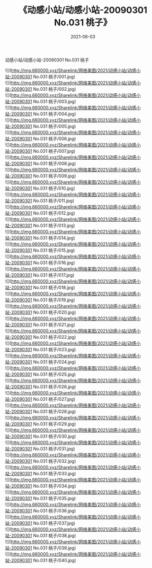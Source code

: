 ﻿---
layout: post
title:  《动感小站/动感小站-20090301 No.031 桃子》
date:   2021-06-03
img: http://img.660000.xyz/Sharelink/网络美图/2021/动感小站/动感小站-20090301 No.031 桃子/000.jpg
categories: [美女, 清纯, 唯美]
---

动感小站/动感小站-20090301 No.031 桃子

 ![](http://img.660000.xyz/Sharelink/网络美图/2021/动感小站/动感小站-20090301 No.031 桃子/001.jpg) <br>![](http://img.660000.xyz/Sharelink/网络美图/2021/动感小站/动感小站-20090301 No.031 桃子/002.jpg) <br>![](http://img.660000.xyz/Sharelink/网络美图/2021/动感小站/动感小站-20090301 No.031 桃子/003.jpg) <br>![](http://img.660000.xyz/Sharelink/网络美图/2021/动感小站/动感小站-20090301 No.031 桃子/004.jpg) <br>![](http://img.660000.xyz/Sharelink/网络美图/2021/动感小站/动感小站-20090301 No.031 桃子/005.jpg) <br>![](http://img.660000.xyz/Sharelink/网络美图/2021/动感小站/动感小站-20090301 No.031 桃子/006.jpg) <br>![](http://img.660000.xyz/Sharelink/网络美图/2021/动感小站/动感小站-20090301 No.031 桃子/007.jpg) <br>![](http://img.660000.xyz/Sharelink/网络美图/2021/动感小站/动感小站-20090301 No.031 桃子/008.jpg) <br>![](http://img.660000.xyz/Sharelink/网络美图/2021/动感小站/动感小站-20090301 No.031 桃子/009.jpg) <br>![](http://img.660000.xyz/Sharelink/网络美图/2021/动感小站/动感小站-20090301 No.031 桃子/010.jpg) <br>![](http://img.660000.xyz/Sharelink/网络美图/2021/动感小站/动感小站-20090301 No.031 桃子/011.jpg) <br>![](http://img.660000.xyz/Sharelink/网络美图/2021/动感小站/动感小站-20090301 No.031 桃子/012.jpg) <br>![](http://img.660000.xyz/Sharelink/网络美图/2021/动感小站/动感小站-20090301 No.031 桃子/013.jpg) <br>![](http://img.660000.xyz/Sharelink/网络美图/2021/动感小站/动感小站-20090301 No.031 桃子/014.jpg) <br>![](http://img.660000.xyz/Sharelink/网络美图/2021/动感小站/动感小站-20090301 No.031 桃子/015.jpg) <br>![](http://img.660000.xyz/Sharelink/网络美图/2021/动感小站/动感小站-20090301 No.031 桃子/016.jpg) <br>![](http://img.660000.xyz/Sharelink/网络美图/2021/动感小站/动感小站-20090301 No.031 桃子/017.jpg) <br>![](http://img.660000.xyz/Sharelink/网络美图/2021/动感小站/动感小站-20090301 No.031 桃子/018.jpg) <br>![](http://img.660000.xyz/Sharelink/网络美图/2021/动感小站/动感小站-20090301 No.031 桃子/019.jpg) <br>![](http://img.660000.xyz/Sharelink/网络美图/2021/动感小站/动感小站-20090301 No.031 桃子/020.jpg) <br>![](http://img.660000.xyz/Sharelink/网络美图/2021/动感小站/动感小站-20090301 No.031 桃子/021.jpg) <br>![](http://img.660000.xyz/Sharelink/网络美图/2021/动感小站/动感小站-20090301 No.031 桃子/022.jpg) <br>![](http://img.660000.xyz/Sharelink/网络美图/2021/动感小站/动感小站-20090301 No.031 桃子/023.jpg) <br>![](http://img.660000.xyz/Sharelink/网络美图/2021/动感小站/动感小站-20090301 No.031 桃子/024.jpg) <br>![](http://img.660000.xyz/Sharelink/网络美图/2021/动感小站/动感小站-20090301 No.031 桃子/025.jpg) <br>![](http://img.660000.xyz/Sharelink/网络美图/2021/动感小站/动感小站-20090301 No.031 桃子/026.jpg) <br>![](http://img.660000.xyz/Sharelink/网络美图/2021/动感小站/动感小站-20090301 No.031 桃子/027.jpg) <br>![](http://img.660000.xyz/Sharelink/网络美图/2021/动感小站/动感小站-20090301 No.031 桃子/028.jpg) <br>![](http://img.660000.xyz/Sharelink/网络美图/2021/动感小站/动感小站-20090301 No.031 桃子/029.jpg) <br>![](http://img.660000.xyz/Sharelink/网络美图/2021/动感小站/动感小站-20090301 No.031 桃子/030.jpg) <br>![](http://img.660000.xyz/Sharelink/网络美图/2021/动感小站/动感小站-20090301 No.031 桃子/031.jpg) <br>![](http://img.660000.xyz/Sharelink/网络美图/2021/动感小站/动感小站-20090301 No.031 桃子/032.jpg) <br>![](http://img.660000.xyz/Sharelink/网络美图/2021/动感小站/动感小站-20090301 No.031 桃子/033.jpg) <br>![](http://img.660000.xyz/Sharelink/网络美图/2021/动感小站/动感小站-20090301 No.031 桃子/034.jpg) <br>![](http://img.660000.xyz/Sharelink/网络美图/2021/动感小站/动感小站-20090301 No.031 桃子/035.jpg) <br>![](http://img.660000.xyz/Sharelink/网络美图/2021/动感小站/动感小站-20090301 No.031 桃子/036.jpg) <br>![](http://img.660000.xyz/Sharelink/网络美图/2021/动感小站/动感小站-20090301 No.031 桃子/037.jpg) <br>![](http://img.660000.xyz/Sharelink/网络美图/2021/动感小站/动感小站-20090301 No.031 桃子/038.jpg) <br>![](http://img.660000.xyz/Sharelink/网络美图/2021/动感小站/动感小站-20090301 No.031 桃子/039.jpg) <br>![](http://img.660000.xyz/Sharelink/网络美图/2021/动感小站/动感小站-20090301 No.031 桃子/040.jpg) <br>